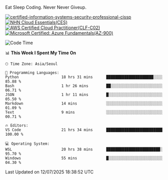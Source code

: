 Eat Sleep Coding.
Never Never Giveup.

[![certified-information-systems-security-professional-cissp](https://github.com/user-attachments/assets/d259884f-7f9a-4d80-a663-6968ead7464a)](https://www.credly.com/badges/f394a010-85a0-450b-9136-8043af01d71c/public_url)
[![NHN Cloud Essentials(CES)](https://github.com/user-attachments/assets/f405dcae-c923-424d-927f-e993bac10fa9)](https://www.nhncloud.com/kr/edu/certification/search)
[![AWS Certified Cloud Practitioner(CLF-C02)](https://github.com/user-attachments/assets/5199a6f5-42d5-4e70-b493-16c3fd42e691)](https://www.credly.com/badges/235e2b66-a782-4a21-ac77-ac4e42037113)
[![Microsoft Certified: Azure Fundamentals(AZ-900)](https://github.com/user-attachments/assets/7eb23f86-6311-42f9-83ab-166a25656710)](https://learn.microsoft.com/en-us/users/tiaz0128/credentials/ca6706271c8233ef)

<!--START_SECTION:waka-->
![Code Time](http://img.shields.io/badge/Code%20Time-4%2C282%20hrs%2027%20mins-blue)

📊 **This Week I Spent My Time On** 

```text
🕑︎ Time Zone: Asia/Seoul

💬 Programming Languages: 
Python                   18 hrs 31 mins      █████████████████████░░░░   85.88 % 
Bash                     1 hr 26 mins        ██░░░░░░░░░░░░░░░░░░░░░░░   06.71 % 
JSON                     1 hr 11 mins        █░░░░░░░░░░░░░░░░░░░░░░░░   05.50 % 
Markdown                 14 mins             ░░░░░░░░░░░░░░░░░░░░░░░░░   01.09 % 
Text                     9 mins              ░░░░░░░░░░░░░░░░░░░░░░░░░   00.71 % 

🔥 Editors: 
VS Code                  21 hrs 34 mins      █████████████████████████   100.00 % 

💻 Operating System: 
WSL                      20 hrs 38 mins      ████████████████████████░   95.70 % 
Windows                  55 mins             █░░░░░░░░░░░░░░░░░░░░░░░░   04.30 % 
```


 Last Updated on 12/07/2025 18:38:52 UTC
<!--END_SECTION:waka-->
